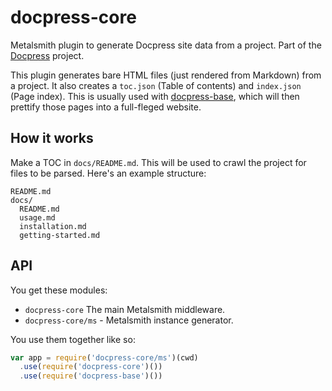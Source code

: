 # docpress-core

Metalsmith plugin to generate Docpress site data from a project. Part of the [Docpress] project.

This plugin generates bare HTML files (just rendered from Markdown) from a project. It also creates a `toc.json` (Table of contents) and `index.json` (Page index). This is usually used with [docpress-base], which will then prettify those pages into a full-fleged website.

## How it works

Make a TOC in `docs/README.md`. This will be used to crawl the project for files to be parsed. Here's an example structure:

```
README.md
docs/
  README.md
  usage.md
  installation.md
  getting-started.md
```

## API

You get these modules:

- `docpress-core` The main Metalsmith middleware.
- `docpress-core/ms` - Metalsmith instance generator.

You use them together like so:

```js
var app = require('docpress-core/ms')(cwd)
  .use(require('docpress-core')())
  .use(require('docpress-base')())
```

[Docpress]: https://github.com/docpress/docpress
[docpress-base]: https://github.com/docpress/docpress-base
